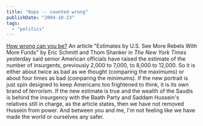 ```yaml
---
title: "Oops -- counted wrong"
publishDate: "2004-10-23"
tags: 
  - "politics"
---
```


[How wrong can you be?](http://www.nytimes.com/2004/10/22/international/middleeast/22insurgents.html?th=&oref=login&pagewanted=print&position=) An article "Estimates by U.S. See More Rebels With More Funds" by Eric Schmitt and Thom Shanker in _The New York Times_ yesterday said senior American officials have raised the estimate of the number of insurgents, previously 2,000 to 7,000, to 8,000 to 12,000. So it is either about twice as bad as we thought (comparing the maximums) or about four times as bad (comparing the minimums). If the new portrait is just spin designed to keep Americans too frightened to think, it is its own brand of terrorism. If the new estimate is true and the wealth of the Saudis is behind the insurgency with the Baath Party and Saddam Hussein's relatives still in charge, as the article states, then we have not removed Hussein from power. And between you and me, I'm not feeling like we have made the world or ourselves any safer.
